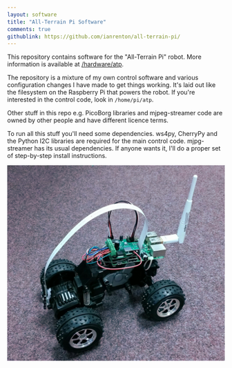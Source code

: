 ```yaml
---
layout: software
title: "All-Terrain Pi Software"
comments: true
githublink: https://github.com/ianrenton/all-terrain-pi/
---
```


This repository contains software for the "All-Terrain Pi" robot. More information is available at [/hardware/atp](/hardware/atp).

The repository is a mixture of my own control software and various configuration changes I have made to get things working. It's laid out like the filesystem on the Raspberry Pi that powers the robot. If you're interested in the control code, look in `/home/pi/atp`.

Other stuff in this repo e.g. PicoBorg libraries and mjpeg-streamer code are owned by other people and have different licence terms.

To run all this stuff you'll need some dependencies. ws4py, CherryPy and the Python I2C libraries are required for the main control code. mjpg-streamer has its usual dependencies. If anyone wants it, I'll do a proper set of step-by-step install instructions.

![All-Terrain Pi](/atp/44.jpg)
